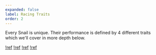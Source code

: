 ```yaml
---
expanded: false
label: Racing Traits
order: 2
---
```


Every Snail is unique. Their performance is defined by 4 different traits which we'll cover in more depth below.

[!ref](./family.md)
[!ref](./class.md)
[!ref](./generation.md)
[!ref](./adaptation.md)